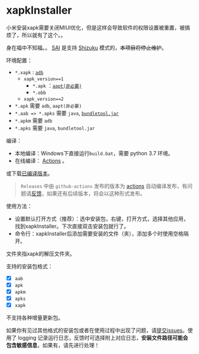 # xapkInstaller
小米安装xapk需要关闭MIUI优化，但是这样会导致软件的权限设置被重置，被搞烦了，所以就有了这个。。  

身在福中不知福。。 [SAI](https://github.com/Aefyr/SAI) 是支持 [Shizuku](https://github.com/RikkaApps/Shizuku) 模式的，~~本项目将停止维护~~。  

环境配置：  

- `*.xapk` : [`adb`](https://dl.google.com/android/repository/platform-tools-latest-windows.zip?hl=zh-cn)   
  - `xapk_version==1 `  
    - `*.apk` ：[`aapt(非必要)`](https://dl.androidaapt.com/aapt-windows.zip)  
    - `*.obb`  
  - `xapk_version==2 `  
- `*.apk` 需要 `adb`, `aapt(非必要)`  
- `*.aab => *.apks` 需要 `java`, [`bundletool.jar`](https://github.com/google/bundletool/releases)  
- `*.apkm` 需要 `adb`  
- `*.apks` 需要 `java`, `bundletool.jar`  

编译：

- 本地编译：Windows下直接运行`build.bat`，需要 python 3.7 环境。  
- 在线编译： [Actions](https://github.com/adhu2018/xapkInstaller/actions) 。

或下载[已编译版本](https://github.com/adhu2018/xapkInstaller/releases/latest)。  
>`Releases` 中由 `github-actions` 发布的版本为 [actions](https://github.com/adhu2018/xapkInstaller/actions) 自动编译发布，有问题请[反馈](https://github.com/adhu2018/xapkInstaller/issues/new)，如果还有后续版本，将会以这种形式发布。

使用方法：  
- 设置默认打开方式（推荐）：选中安装包，右键，打开方式，选择其他应用，找到xapkInstaller。下次直接双击安装包就行了。  
- 命令行：xapkInstaller后添加需要安装的文件（夹），添加多个时使用空格隔开。  

文件夹指xapk的解压文件夹。  

支持的安装包格式：

- [x] `aab` 
- [x] `apk ` 
- [x] `apkm` 
- [x] `apks ` 
- [x] `xapk` 

不支持各种增量更新包。  

如果你有见过其他格式的安装包或者在使用过程中出现了问题，请[提交issues](https://github.com/adhu2018/xapkInstaller/issues/new)。使用了 logging 记录运行日志，反馈时可选择附上对应日志，**安装文件路径可能会包含敏感信息**，如果有，请先进行处理！  
